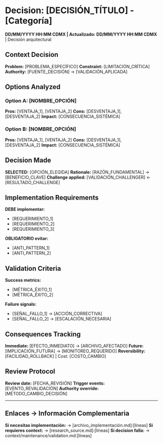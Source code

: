 # Decision: [DECISIÓN_TÍTULO] - [Categoría]

**DD/MM/YYYY HH:MM CDMX | Actualizado: DD/MM/YYYY HH:MM CDMX** | Decisión arquitectural

## Context Decision
**Problem:** [PROBLEMA_ESPECÍFICO]
**Constraint:** [LIMITACIÓN_CRÍTICA]
**Authority:** [FUENTE_DECISIÓN] → [VALIDACIÓN_APLICADA]

## Options Analyzed
### Option A: [NOMBRE_OPCIÓN]
**Pros:** [VENTAJA_1], [VENTAJA_2]
**Cons:** [DESVENTAJA_1], [DESVENTAJA_2]
**Impact:** [CONSECUENCIA_SISTÉMICA]

### Option B: [NOMBRE_OPCIÓN]
**Pros:** [VENTAJA_1], [VENTAJA_2]
**Cons:** [DESVENTAJA_1], [DESVENTAJA_2]
**Impact:** [CONSECUENCIA_SISTÉMICA]

## Decision Made
**SELECTED:** [OPCIÓN_ELEGIDA]
**Rationale:** [RAZÓN_FUNDAMENTAL] → [BENEFICIO_CLAVE]
**Challenge applied:** [VALIDACIÓN_CHALLENGER] ← [RESULTADO_CHALLENGE]

## Implementation Requirements
**DEBE implementar:**
- [REQUERIMIENTO_1]
- [REQUERIMIENTO_2]
- [REQUERIMIENTO_3]

**OBLIGATORIO evitar:**
- [ANTI_PATTERN_1]
- [ANTI_PATTERN_2]

## Validation Criteria
**Success metrics:**
- [MÉTRICA_ÉXITO_1]
- [MÉTRICA_ÉXITO_2]

**Failure signals:**
- [SEÑAL_FALLO_1] → [ACCIÓN_CORRECTIVA]
- [SEÑAL_FALLO_2] → [ESCALACIÓN_NECESARIA]

## Consequences Tracking
**Immediate:** [EFECTO_INMEDIATO] → [ARCHIVO_AFECTADO]
**Future:** [IMPLICACIÓN_FUTURA] → [MONITOREO_REQUERIDO]
**Reversibility:** [FACILIDAD_ROLLBACK] | Cost: [COSTO_CAMBIO]

## Review Protocol
**Review date:** [FECHA_REVISIÓN]
**Trigger events:** [EVENTO_REVALIDACIÓN]
**Authority override:** [MÉTODO_CAMBIO_DECISIÓN]

---
## Enlaces → Información Complementaria
**Si necesitas implementación:** → [archivo_implementación.md]:[líneas]
**Si requieres context:** → [research_source.md]:[líneas]
**Si decision falla:** → context/maintenance/validation.md:[líneas]